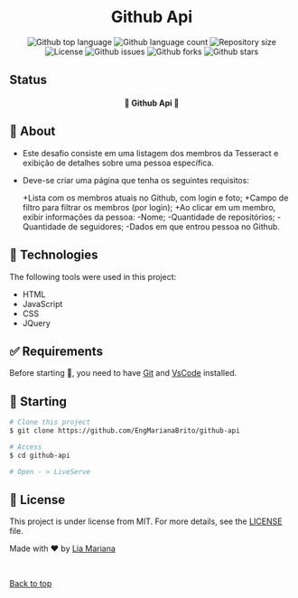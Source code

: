 <div align="center" id="top"> 

  &#xa0;

  <!-- <a href="https://githubapi.netlify.app">Demo</a> -->
</div>

<h1 align="center">Github Api</h1>

<p align="center">
  <img alt="Github top language" src="https://img.shields.io/github/languages/top/EngMarianaBrito/github-api?color=56BEB8">

  <img alt="Github language count" src="https://img.shields.io/github/languages/count/EngMarianaBrito/github-api?color=56BEB8">

  <img alt="Repository size" src="https://img.shields.io/github/repo-size/EngMarianaBrito/github-api?color=56BEB8">

  <img alt="License" src="https://img.shields.io/github/license/EngMarianaBrito}}/github-api?color=56BEB8">

  <img alt="Github issues" src="https://img.shields.io/github/issues/EngMarianaBrito/github-api?color=56BEB8" /> 

  <img alt="Github forks" src="https://img.shields.io/github/forks/EngMarianaBrito/github-api?color=56BEB8" /> 

  <img alt="Github stars" src="https://img.shields.io/github/stars/EngMarianaBrito/github-api?color=56BEB8" /> 
</p>

<h2>Status</h2>

<h4 align="center"> 
	🚧  Github Api 🚀 
</h4> 


## :dart: About ##

- Este desafio consiste em uma listagem dos membros da Tesseract e exibição de detalhes sobre uma pessoa específica.

- Deve-se criar uma página que tenha os seguintes requisitos:

  +Lista com os membros atuais no Github, com login e foto;
  +Campo de filtro para filtrar os membros (por login);
  +Ao clicar em um membro, exibir informações da pessoa:
    -Nome;
    -Quantidade de repositórios;
    -Quantidade de seguidores;
    -Dados em que entrou pessoa no Github.

## :rocket: Technologies ##

The following tools were used in this project:

- HTML
- JavaScript
- CSS
- JQuery

## :white_check_mark: Requirements ##

Before starting :checkered_flag:, you need to have [Git](https://git-scm.com) and [VsCode](https://code.visualstudio.com/download) installed.

## :checkered_flag: Starting ##

```bash
# Clone this project
$ git clone https://github.com/EngMarianaBrito/github-api

# Access
$ cd github-api

# Open - > LiveServe
```

## :memo: License ##

This project is under license from MIT. For more details, see the [LICENSE](LICENSE.md) file.


Made with :heart: by <a href="https://github.com/EngMarianaBrito" target="_blank">Lia Mariana</a>

&#xa0;

<a href="#top">Back to top</a>
